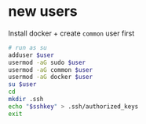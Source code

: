 # new users

Install docker + create `common` user first

```bash
# run as su
adduser $user
usermod -aG sudo $user
usermod -aG common $user
usermod -aG docker $user
su $user
cd
mkdir .ssh
echo "$sshkey" > .ssh/authorized_keys
exit
```

